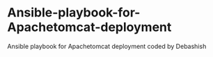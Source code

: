 # Ansible-playbook-for-Apachetomcat-deployment
Ansible  playbook for Apachetomcat deployment coded by Debashish

